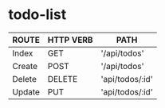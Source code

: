 # todo-list

| ROUTE  | HTTP VERB | PATH            |
| ------ | --------- | --------------- |
| Index  | GET       | '/api/todos'    |
| Create | POST      | '/api/todos'    |
| Delete | DELETE    | 'api/todos/:id' |
| Update | PUT       | 'api/todos/:id' |

